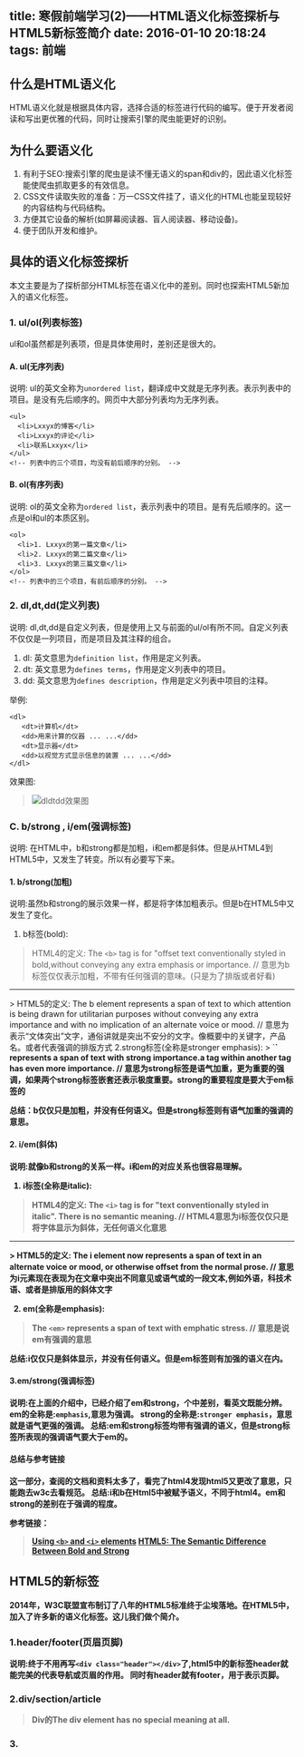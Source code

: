 title: 寒假前端学习(2)——HTML语义化标签探析与HTML5新标签简介
date: 2016-01-10 20:18:24
tags: 前端
---
## 什么是HTML语义化
HTML语义化就是根据具体内容，选择合适的标签进行代码的编写。便于开发者阅读和写出更优雅的代码，同时让搜索引擎的爬虫能更好的识别。
## 为什么要语义化
1. 有利于SEO:搜索引擎的爬虫是读不懂无语义的span和div的，因此语义化标签能使爬虫抓取更多的有效信息。
2. CSS文件读取失败的准备：万一CSS文件挂了，语义化的HTML也能呈现较好的内容结构与代码结构。
3. 方便其它设备的解析(如屏幕阅读器、盲人阅读器、移动设备)。
4. 便于团队开发和维护。

## 具体的语义化标签探析
本文主要是为了探析部分HTML标签在语义化中的差别。同时也探索HTML5新加入的语义化标签。
### 1. ul/ol(列表标签)
ul和ol虽然都是列表项，但是具体使用时，差别还是很大的。

#### A. ul(无序列表)
说明: ul的英文全称为`unordered list`，翻译成中文就是无序列表。表示列表中的项目。是没有先后顺序的。网页中大部分列表均为无序列表。
```
<ul>
  <li>Lxxyx的博客</li>
  <li>Lxxyx的评论</li>
  <li>联系Lxxyx</li>
</ul>
<!-- 列表中的三个项目，均没有前后顺序的分别。 -->
```
#### B. ol(有序列表)
说明: ol的英文全称为`ordered list`，表示列表中的项目。是有先后顺序的。这一点是ol和ul的本质区别。
```
<ol>
  <li>1. Lxxyx的第一篇文章</li>
  <li>2. Lxxyx的第二篇文章</li>
  <li>3. Lxxyx的第三篇文章</li>
</ol>
<!-- 列表中的三个项目，有前后顺序的分别。 -->
```

### 2. dl,dt,dd(定义列表)
说明: dl,dt,dd是自定义列表，但是使用上又与前面的ul/ol有所不同。自定义列表不仅仅是一列项目，而是项目及其注释的组合。

1. dl: 英文意思为`definition list`，作用是定义列表。
2. dt: 英文意思为`defines terms`，作用是定义列表中的项目。
3. dd: 英文意思为`defines description`，作用是定义列表中项目的注释。

举例:
```
<dl>
   <dt>计算机</dt>
   <dd>用来计算的仪器 ... ...</dd>
   <dt>显示器</dt>
   <dd>以视觉方式显示信息的装置 ... ...</dd>
</dl>
```
效果图: 
> ![dldtdd效果图](http://7xoxxe.com1.z0.glb.clouddn.com/dldtdd.png)

### C. b/strong , i/em(强调标签)
说明: 在HTML中，b和strong都是加粗，i和em都是斜体。但是从HTML4到HTML5中，又发生了转变。所以有必要写下来。
#### 1. b/strong(加粗)
说明:虽然b和strong的展示效果一样，都是将字体加粗表示。但是b在HTML5中又发生了变化。
1. b标签(bold):

> HTML4的定义:
The `<b>` tag is for "offset text conventionally styled in bold,without conveying any extra emphasis or importance.
// 意思为b标签仅仅表示加粗，不带有任何强调的意味。(只是为了排版或者好看)
<hr/>
> HTML5的定义:
The b element represents a span of text to which attention is being drawn for utilitarian purposes without conveying any extra importance and with no implication of an alternate voice or mood.
// 意思为表示“文体突出”文字，通俗讲就是突出不安分的文字。像概要中的关键字，产品名。或者代表强调的排版方式
2.strong标签(全称是stronger emphasis):
> `<strong>` represents a span of text with strong importance.a <strong> tag within another <strong> tag has even more importance. 
// 意思为strong标签是语气加重，更为重要的强调，如果两个strong标签嵌套还表示极度重要。strong的重要程度是要大于em标签的

总结：b仅仅只是加粗，并没有任何语义。但是strong标签则有语气加重的强调的意思。
#### 2. i/em(斜体)
说明:就像b和strong的关系一样。i和em的对应关系也很容易理解。
1. i标签(全称是italic):

> HTML4的定义:
The `<i>` tag is for "text conventionally styled in italic". There is no semantic meaning.
// HTML4意思为i标签仅仅只是将字体显示为斜体，无任何语义化意思
<hr/>
> HTML5的定义:
The i element now represents a span of text in an alternate voice or mood, or otherwise offset from the normal prose.
// 意思为i元素现在表现为在文章中突出不同意见或语气或的一段文本,例如外语，科技术语、或者是排版用的斜体文字

2. em(全称是emphasis):

> The `<em>` represents a span of text with emphatic stress.
// 意思是说em有强调的意思

总结:i仅仅只是斜体显示，并没有任何语义。但是em标签则有加强的语义在内。

#### 3.em/strong(强调标签)
说明:在上面的介绍中，已经介绍了em和strong，个中差别，看英文既能分辨。
em的全称是:`emphasis`,意思为强调。
strong的全称是:`stronger emphasis`，意思就是<strong>语气更强</strong>的强调。
总结:em和strong标签均带有强调的语义，但是strong标签所表现的强调语气要大于em的。

#### 总结与参考链接
这一部分，查阅的文档和资料太多了，看完了html4发现html5又更改了意思，只能跑去w3c去看规范。
总结:i和b在Html5中被赋予语义，不同于html4。em和strong的差别在于强调的程度。

参考链接：
> [Using `<b>` and `<i>` elements](http://www.w3.org/International/questions/qa-b-and-i-tags)
> [HTML5: The Semantic Difference Between Bold and Strong](http://engineeredweb.com/blog/2013/html5-semantic-diff-bold-strong/)

## HTML5的新标签
2014年，W3C联盟宣布制订了八年的HTML5标准终于尘埃落地。在HTML5中，加入了许多新的语义化标签。这儿我们做个简介。
### 1.header/footer(页眉页脚)
说明:终于不用再写`<div class="header"></div>`了,html5中的新标签header就能完美的代表导航或页眉的作用。
同时有header就有footer，用于表示页脚。
### 2.div/section/article
> Div的The div element has no special meaning at all.
### 3.